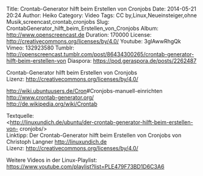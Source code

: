 Title: Crontab-Generator hilft beim Erstellen von Cronjobs
Date: 2014-05-21 20:24
Author: Heiko
Category: Video
Tags: CC by,Linux,Neueinsteiger,ohne Musik,screencast,crontab,cronjobs
Slug: CrontabGenerator_hilft_beim_Erstellen_von_Cronjobs
Album: http://www.openscreencast.de
Duration: 170000
License: http://creativecommons.org/licenses/by/4.0/
Youtube: 3glAwwRhgQk
Vimeo: 132923580
Tumblr: http://openscreencast.tumblr.com/post/86434300265/crontab-generator-hilft-beim-erstellen-von
Diaspora: https://pod.geraspora.de/posts/2262487

Crontab-Generator hilft beim Erstellen von Cronjobs  
Lizenz: <http://creativecommons.org/licenses/by/4.0/>  
  
<http://wiki.ubuntuusers.de/Cron>#Cronjobs-manuell-einrichten  
<http://www.crontab-generator.org/>  
<http://de.wikipedia.org/wiki/Crontab>  
  
Textquelle:  
<http://linuxundich.de/ubuntu/der-crontab-generator-hilft-beim-erstellen-von-
cronjobs/>  
Linktipp: Der Crontab-Generator hilft beim Erstellen von Cronjobs von
Christoph Langner <http://linuxundich.de>  
Lizenz: <http://creativecommons.org/licenses/by/4.0/>  
  
Weitere Videos in der Linux-Playlist:  
<https://www.youtube.com/playlist?list=PLE479F73BD1D6C3A6>  
  


